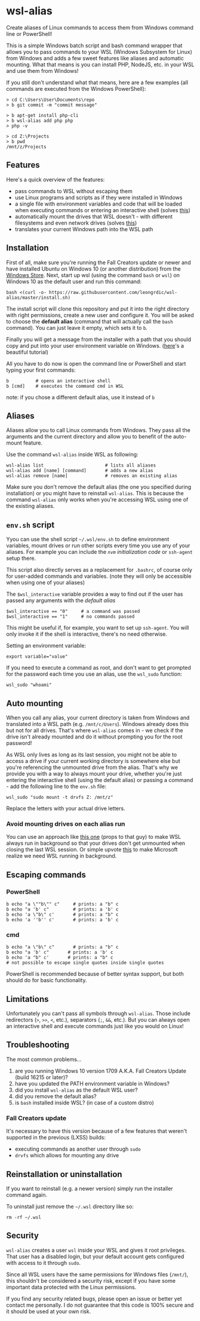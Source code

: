 # wsl-alias

Create aliases of Linux commands to access them from Windows command line or PowerShell!

This is a simple Windows batch script and bash command wrapper that allows you to pass commands to your WSL (Windows Subsystem for Linux) from Windows and adds a few sweet features like aliases and automatic mounting. What that means is you can install PHP, NodeJS, etc. in your WSL and use them from Windows!

If you still don't understand what that means, here are a few examples (all commands are executed from the Windows PowerShell):
```
> cd C:\Users\User\Documents\repo
> b git commit -m "commit message"
```

```
> b apt-get install php-cli
> b wsl-alias add php php
> php -v
```

```
> cd Z:\Projects
> b pwd
/mnt/z/Projects
```

## Features

Here's a quick overview of the features:
-   pass commands to WSL without escaping them
-   use Linux programs and scripts as if they were installed in Windows
-   a single file with environment variables and code that will be loaded when executing commands or entering an interactive shell (solves [this](https://github.com/Microsoft/BashOnWindows/issues/219))
-   automatically mount the drives that WSL doesn't - with different filesystems and even network drives (solves [this](https://superuser.com/a/1133984/413987))
-   translates your current Windows path into the WSL path

## Installation

First of all, make sure you're running the Fall Creators update or newer and have installed Ubuntu on Windows 10 (or another distribution) from the [Windows Store](https://msdn.microsoft.com/en-us/commandline/wsl/install_guide). Next, start up wsl (using the command `bash` or `wsl`) on Windows 10 as the default user and run this command:
```
bash <(curl -o- https://raw.githubusercontent.com/leongrdic/wsl-alias/master/install.sh)
```
The install script will clone this repository and put it into the right directory with right permissions, create a new user and configure it.
You will be asked to choose the __default alias__ (command that will actually call the `bash` command). You can just leave it empty, which sets it to `b`.

Finally you will get a message from the installer with a path that you should copy and put into your user environment variable on Windows. ([here](https://stackoverflow.com/a/44272417/1830738)'s a beautiful tutorial)

All you have to do now is open the command line or PowerShell and start typing your first commands:
```
b          # opens an interactive shell
b [cmd]    # executes the command cmd in WSL
```
note: if you chose a different default alias, use it instead of `b`

## Aliases
Aliases allow you to call Linux commands from Windows. They pass all the arguments and the current directory and allow you to benefit of the auto-mount feature.

Use the command `wsl-alias` inside WSL as following:
```
wsl-alias list                       # lists all aliases
wsl-alias add [name] [command]       # adds a new alias
wsl-alias remove [name]              # removes an existing alias
```
Make sure you don't remove the default alias (the one you specified during installation) or you might have to reinstall `wsl-alias`. This is because the command `wsl-alias` only works when you're accessing WSL using one of the existing aliases.

## `env.sh` script
Yyou can use the shell script `~/.wsl/env.sh` to define environment variables, mount drives or run other scripts every time you use any of your aliases. For example you can include the _`nvm` initialization code_ or `ssh-agent` setup there.

This script also directly serves as a replacement for `.bashrc`, of course only for user-added commands and variables. (note they will only be accessible when using one of your aliases)

The `$wsl_interactive` variable provides a way to find out if the user has passed any arguments with the _default alias_
```
$wsl_interactive == "0"     # a command was passed
$wsl_interactive == "1"     # no commands passed
```
This might be useful if, for example, you want to set up `ssh-agent`. You will only invoke it if the shell is interactive, there's no need otherwise.

Setting an environment variable:
```
export variable="value"
```

If you need to execute a command as root, and don't want to get prompted for the password each time you use an alias, use the `wsl_sudo` function:
```
wsl_sudo "whoami"
```

## Auto mounting
When you call any alias, your current directory is taken from Windows and translated into a WSL path (e.g. `/mnt/c/Users`). Windows already does this but not for all drives. That's where `wsl-alias` comes in - we check if the drive isn't already mounted and do it without prompting you for the root password!

As WSL only lives as long as its last session, you might not be able to access a drive if your current working directory is somewhere else but you're referencing the unmounted drive from the alias. That's why we provide you with a way to always mount your drive, whether you're just entering the interactive shell (using the default alias) or passing a command - add the following line to the `env.sh` file:
```
wsl_sudo "sudo mount -t drvfs Z: /mnt/z"
```
Replace the letters with your actual drive letters.

### Avoid mounting drives on each alias run

You can use an approach like [this one](https://emil.fi/bashwin) (props to that guy) to make WSL always run in background so that your drives don't get unmounted when closing the last WSL session.
Or simple upvote [this](https://wpdev.uservoice.com/forums/266908-command-prompt-console-bash-on-ubuntu-on-windo/suggestions/13653522-consider-enabling-cron-jobs-daemons-and-background) to make Microsoft realize we need WSL running in background.

## Escaping commands
### PowerShell
```
b echo "a \""b\"" c"     # prints: a "b" c
b echo "a 'b' c"         # prints: a 'b' c
b echo 'a \"b\" c'       # prints: a "b" c
b echo 'a ''b'' c'       # prints: a 'b' c
```

### cmd
```
b echo "a \"b\" c"       # prints: a "b" c
b echo "a 'b' c"       # prints: a 'b' c
b echo 'a "b" c'       # prints: a "b" c
# not possible to escape single quotes inside single quotes
```

PowerShell is recommended because of better syntax support, but both should do for basic functionality.

## Limitations
Unfortunately you can't pass all symbols through `wsl-alias`. Those include redirectors (`>`, `>>`, `<`, etc.), separators (`;`, `&&`, etc.). But you can always open an interactive shell and execute commands just like you would on Linux!

## Troubleshooting
The most common problems...
1.  are you running Windows 10 version 1709 A.K.A. Fall Creators Update (build 16215 or later)?
1.  have you updated the PATH environment variable in Windows?
1.  did you install `wsl-alias` as the default WSL user?
1.  did you remove the default alias?
1.  is `bash` installed inside WSL? (in case of a custom distro)

### Fall Creators update
It's necessary to have this version because of a few features that weren't supported in the previous (LXSS) builds:
-   executing commands as another user through `sudo`
-   `drvfs` which allows for mounting any drive

## Reinstallation or uninstallation
If you want to reinstall (e.g. a newer version) simply run the installer command again.

To uninstall just remove the `~/.wsl` directory like so:
```
rm -rf ~/.wsl
```

## Security
`wsl-alias` creates a user `wsl` inside your WSL and gives it root privileges. That user has a disabled login, but your default account gets configured with access to it through `sudo`.

Since all WSL users have the same permissions for Windows files (`/mnt/`), this shouldn't be considered a security risk, except if you have some important data protected with the Linux permissions.

If you find any security related bugs, please open an issue or better yet contact me personally. I do not guarantee that this code is 100% secure and it should be used at your own risk.
